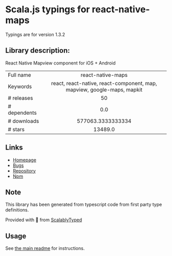 
# Scala.js typings for react-native-maps

Typings are for version 1.3.2

## Library description:
React Native Mapview component for iOS + Android

|                    |                 |
| ------------------ | :-------------: |
| Full name          | react-native-maps |
| Keywords           | react, react-native, react-component, map, mapview, google-maps, mapkit |
| # releases         | 50 |
| # dependents       | 0.0 |
| # downloads        | 577063.3333333334 |
| # stars            | 13489.0 |

## Links
- [Homepage](https://github.com/react-native-maps/react-native-maps#readme)
- [Bugs](https://github.com/react-native-maps/react-native-maps/issues)
- [Repository](https://github.com/react-native-maps/react-native-maps)
- [Npm](https://www.npmjs.com/package/react-native-maps)
    


## Note
This library has been generated from typescript code from first party type definitions.

Provided with :purple_heart: from [ScalablyTyped](https://github.com/oyvindberg/ScalablyTyped)

## Usage
See [the main readme](../../readme.md) for instructions.


